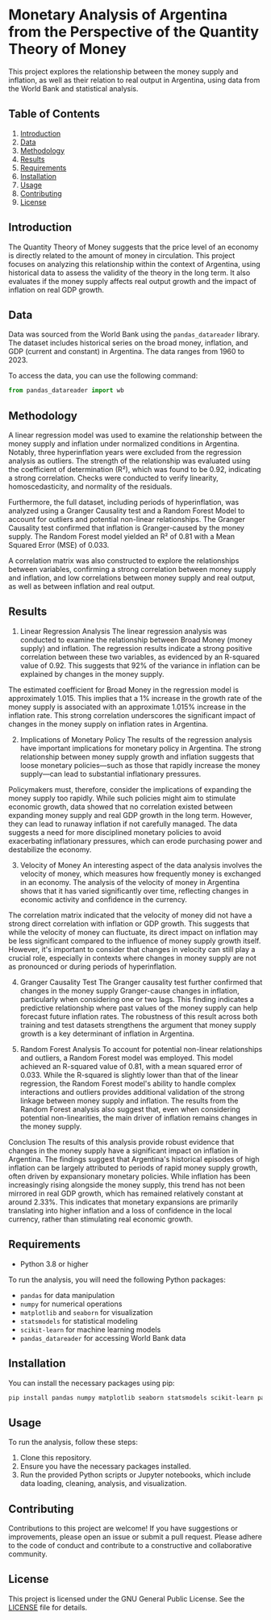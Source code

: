 
# Monetary Analysis of Argentina from the Perspective of the Quantity Theory of Money

This project explores the relationship between the money supply and inflation, as well as their relation to real output in Argentina, using data from the World Bank and statistical analysis.

## Table of Contents
1. [Introduction](#introduction)
2. [Data](#data)
3. [Methodology](#methodology)
4. [Results](#results)
5. [Requirements](#requirements)
6. [Installation](#installation)
7. [Usage](#usage)
8. [Contributing](#contributing)
9. [License](#license)

## Introduction

The Quantity Theory of Money suggests that the price level of an economy is directly related to the amount of money in circulation. This project focuses on analyzing this relationship within the context of Argentina, using historical data to assess the validity of the theory in the long term. It also evaluates if the money supply affects real output growth and the impact of inflation on real GDP growth.

## Data

Data was sourced from the World Bank using the `pandas_datareader` library. The dataset includes historical series on the broad money, inflation, and GDP (current and constant) in Argentina. The data ranges from 1960 to 2023.

To access the data, you can use the following command:

```python
from pandas_datareader import wb
```

## Methodology

A linear regression model was used to examine the relationship between the money supply and inflation under normalized conditions in Argentina. Notably, three hyperinflation years were excluded from the regression analysis as outliers. The strength of the relationship was evaluated using the coefficient of determination (R²), which was found to be 0.92, indicating a strong correlation. Checks were conducted to verify linearity, homoscedasticity, and normality of the residuals.

Furthermore, the full dataset, including periods of hyperinflation, was analyzed using a Granger Causality test and a Random Forest Model to account for outliers and potential non-linear relationships. The Granger Causality test confirmed that inflation is Granger-caused by the money supply. The Random Forest model yielded an R² of 0.81 with a Mean Squared Error (MSE) of 0.033.

A correlation matrix was also constructed to explore the relationships between variables, confirming a strong correlation between money supply and inflation, and low correlations between money supply and real output, as well as between inflation and real output.


## Results

1. Linear Regression Analysis
The linear regression analysis was conducted to examine the relationship between Broad Money (money supply) and inflation. The regression results indicate a strong positive correlation between these two variables, as evidenced by an R-squared value of 0.92. This suggests that 92% of the variance in inflation can be explained by changes in the money supply.

The estimated coefficient for Broad Money in the regression model is approximately 1.015. This implies that a 1% increase in the growth rate of the money supply is associated with an approximate 1.015% increase in the inflation rate. This strong correlation underscores the significant impact of changes in the money supply on inflation rates in Argentina.

2. Implications of Monetary Policy
The results of the regression analysis have important implications for monetary policy in Argentina. The strong relationship between money supply growth and inflation suggests that loose monetary policies—such as those that rapidly increase the money supply—can lead to substantial inflationary pressures. 

Policymakers must, therefore, consider the implications of expanding the money supply too rapidly. While such policies might aim to stimulate economic growth, data showed that no correlation existed between expanding money supply and real GDP growth in the long term. However, they can lead to runaway inflation if not carefully managed. The data suggests a need for more disciplined monetary policies to avoid exacerbating inflationary pressures, which can erode purchasing power and destabilize the economy.

3. Velocity of Money
An interesting aspect of the data analysis involves the velocity of money, which measures how frequently money is exchanged in an economy. The analysis of the velocity of money in Argentina shows that it has varied significantly over time, reflecting changes in economic activity and confidence in the currency.

The correlation matrix indicated that the velocity of money did not have a strong direct correlation with inflation or GDP growth. This suggests that while the velocity of money can fluctuate, its direct impact on inflation may be less significant compared to the influence of money supply growth itself. However, it's important to consider that changes in velocity can still play a crucial role, especially in contexts where changes in money supply are not as pronounced or during periods of hyperinflation.

4. Granger Causality Test
The Granger causality test further confirmed that changes in the money supply Granger-cause changes in inflation, particularly when considering one or two lags. This finding indicates a predictive relationship where past values of the money supply can help forecast future inflation rates. The robustness of this result across both training and test datasets strengthens the argument that money supply growth is a key determinant of inflation in Argentina.

5. Random Forest Analysis
To account for potential non-linear relationships and outliers, a Random Forest model was employed. This model achieved an R-squared value of 0.81, with a mean squared error of 0.033. While the R-squared is slightly lower than that of the linear regression, the Random Forest model's ability to handle complex interactions and outliers provides additional validation of the strong linkage between money supply and inflation. The results from the Random Forest analysis also suggest that, even when considering potential non-linearities, the main driver of inflation remains changes in the money supply.

Conclusion
The results of this analysis provide robust evidence that changes in the money supply have a significant impact on inflation in Argentina. The findings suggest that Argentina's historical episodes of high inflation can be largely attributed to periods of rapid money supply growth, often driven by expansionary monetary policies. While inflation has been increasingly rising alongside the money supply, this trend has not been mirrored in real GDP growth, which has remained relatively constant at around 2.33%. This indicates that monetary expansions are primarily translating into higher inflation and a loss of confidence in the local currency, rather than stimulating real economic growth.



## Requirements

- Python 3.8 or higher

To run the analysis, you will need the following Python packages:
- `pandas` for data manipulation
- `numpy` for numerical operations
- `matplotlib` and `seaborn` for visualization
- `statsmodels` for statistical modeling
- `scikit-learn` for machine learning models
- `pandas_datareader` for accessing World Bank data

## Installation

You can install the necessary packages using pip:

```bash
pip install pandas numpy matplotlib seaborn statsmodels scikit-learn pandas_datareader
```

## Usage

To run the analysis, follow these steps:
1. Clone this repository.
2. Ensure you have the necessary packages installed.
3. Run the provided Python scripts or Jupyter notebooks, which include data loading, cleaning, analysis, and visualization.

## Contributing

Contributions to this project are welcome! If you have suggestions or improvements, please open an issue or submit a pull request. Please adhere to the code of conduct and contribute to a constructive and collaborative community.

## License

This project is licensed under the GNU General Public License. See the [LICENSE](LICENSE.txt) file for details.
